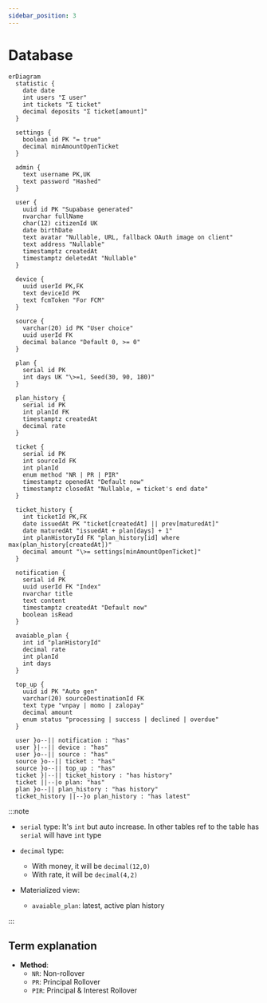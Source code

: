 ```yaml
---
sidebar_position: 3
---
```


# Database

```mermaid
erDiagram
  statistic {
    date date
    int users "Σ user"
    int tickets "Σ ticket"
    decimal deposits "Σ ticket[amount]"
  }

  settings {
    boolean id PK "= true"
    decimal minAmountOpenTicket
  }

  admin {
    text username PK,UK
    text password "Hashed"
  }

  user {
    uuid id PK "Supabase generated"
    nvarchar fullName
    char(12) citizenId UK
    date birthDate
    text avatar "Nullable, URL, fallback OAuth image on client"
    text address "Nullable"
    timestamptz createdAt
    timestamptz deletedAt "Nullable"
  }

  device {
    uuid userId PK,FK
    text deviceId PK
    text fcmToken "For FCM"
  }

  source {
    varchar(20) id PK "User choice"
    uuid userId FK
    decimal balance "Default 0, >= 0"
  }

  plan {
    serial id PK
    int days UK "\>=1, Seed(30, 90, 180)"
  }

  plan_history {
    serial id PK
    int planId FK
    timestamptz createdAt
    decimal rate
  }

  ticket {
    serial id PK
    int sourceId FK
    int planId
    enum method "NR | PR | PIR"
    timestamptz openedAt "Default now"
    timestamptz closedAt "Nullable, = ticket's end date"
  }

  ticket_history {
    int ticketId PK,FK
    date issuedAt PK "ticket[createdAt] || prev[maturedAt]"
    date maturedAt "issuedAt + plan[days] + 1"
    int planHistoryId FK "plan_history[id] where max(plan_history[createdAt])"
    decimal amount "\>= settings[minAmountOpenTicket]"
  }

  notification {
    serial id PK
    uuid userId FK "Index"
    nvarchar title
    text content
    timestamptz createdAt "Default now"
    boolean isRead
  }

  avaiable_plan {
    int id "planHistoryId"
    decimal rate
    int planId
    int days
  }

  top_up {
    uuid id PK "Auto gen"
    varchar(20) sourceDestinationId FK
    text type "vnpay | momo | zalopay"
    decimal amount
    enum status "processing | success | declined | overdue"
  }

  user }o--|| notification : "has"
  user }|--|| device : "has"
  user }o--|| source : "has"
  source }o--|| ticket : "has"
  source }o--|| top_up : "has"
  ticket }|--|| ticket_history : "has history"
  ticket ||--|o plan: "has"
  plan }o--|| plan_history : "has history"
  ticket_history ||--}o plan_history : "has latest"
```

:::note

- `serial` type: It's `int` but auto increase. In other tables ref to the table has `serial` will have `int` type
- `decimal` type:

  - With money, it will be `decimal(12,0)`
  - With rate, it will be `decimal(4,2)`

- Materialized view:

  - `avaiable_plan`: latest, active plan history

:::

## Term explanation

- **Method**:
  - `NR`: Non-rollover
  - `PR`: Principal Rollover
  - `PIR`: Principal & Interest Rollover
